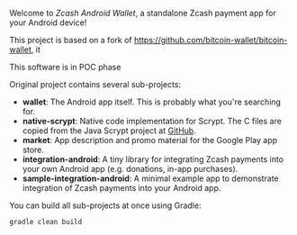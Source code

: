 Welcome to _Zcash Android Wallet_, a standalone Zcash payment app for your Android device!

This project is based on a fork of https://github.com/bitcoin-wallet/bitcoin-wallet, it 

This software is in POC phase

Original project contains several sub-projects:

 * __wallet__:
     The Android app itself. This is probably what you're searching for.
 * __native-scrypt__:
     Native code implementation for Scrypt. The C files are copied from the
     Java Scrypt project at [GitHub](https://github.com/wg/scrypt).
 * __market__:
     App description and promo material for the Google Play app store.
 * __integration-android__:
     A tiny library for integrating Zcash payments into your own Android app
     (e.g. donations, in-app purchases).
 * __sample-integration-android__:
     A minimal example app to demonstrate integration of Zcash payments into
     your Android app.

You can build all sub-projects at once using Gradle:

`gradle clean build`
